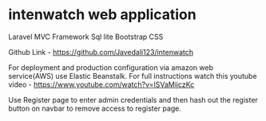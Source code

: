 # intenwatch web application

Laravel MVC Framework
Sql lite
Bootstrap CSS

Github Link - https://github.com/Javedali123/intenwatch

For deployment and production configuration via amazon web service(AWS) use Elastic Beanstalk. For full instructions watch this youtube video - https://www.youtube.com/watch?v=ISVaMijczKc

Use Register page to enter admin credentials and then hash out the register button on navbar to remove access to register page.
